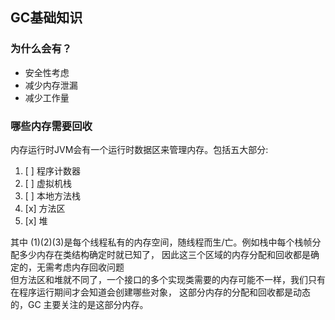 ## GC基础知识
### 为什么会有？
- 安全性考虑
- 减少内存泄漏
- 减少工作量
### 哪些内存需要回收
内存运行时JVM会有一个运行时数据区来管理内存。包括五大部分:
1. [ ] 程序计数器
2. [ ] 虚拟机栈
3. [ ] 本地方法栈
4. [x] 方法区
5. [x] 堆

其中 (1)(2)(3)是每个线程私有的内存空间，随线程而生/亡。例如栈中每个栈帧分配多少内存在类结构确定时就已知了，
因此这三个区域的内存分配和回收都是确定的，无需考虑内存回收问题
<br/>
但方法区和堆就不同了，一个接口的多个实现类需要的内存可能不一样，我们只有在程序运行期间才会知道会创建哪些对象，
这部分内存的分配和回收都是动态的，GC 主要关注的是这部分内存。
